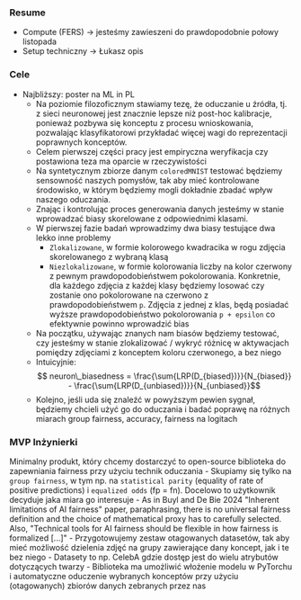 ### Resume
- Compute (FERS) -> jesteśmy zawieszeni do prawdopodobnie połowy listopada
- Setup techniczny -> Łukasz opis

### Cele
- Najbliższy: poster na ML in PL
	- Na poziomie filozoficznym stawiamy tezę, że oduczanie u źródła, tj. z sieci neuronowej jest znacznie lepsze niż post-hoc kalibracje, ponieważ pozbywa się konceptu z procesu wnioskowania, pozwalając klasyfikatorowi przykładać więcej wagi do reprezentacji poprawnych konceptów. 
	- Celem pierwszej części pracy jest empiryczna weryfikacja czy postawiona teza ma oparcie w rzeczywistości 
	- Na syntetycznym zbiorze danym `coloredMNIST` testować będziemy sensowność naszych pomysłów, tak aby mieć kontrolowane środowisko, w którym będziemy mogli dokładnie zbadać wpływ naszego oduczania. 
	- Znając i kontrolując proces generowania danych jesteśmy w stanie wprowadzać biasy skorelowane z odpowiednimi klasami. 
	- W pierwszej fazie badań wprowadzimy dwa biasy testujące dwa lekko inne problemy
		- `Zlokalizowane`, w formie kolorowego kwadracika w rogu zdjęcia skorelowanego z wybraną klasą
		- `Niezlokalizowane`, w formie kolorowania liczby na kolor czerwony z pewnym prawdopodobieństwem pokolorowania. Konkretnie, dla każdego zdjęcia z każdej klasy będziemy losować czy zostanie ono pokolorowane na czerwono z prawdopodobieństwem `p`. Zdjęcia z jednej z klas, będą posiadać wyższe prawdopodobieństwo pokolorowania `p + epsilon` co efektywnie powinno wprowadzić bias
	- Na początku, używając znanych nam biasów będziemy testować, czy jesteśmy w stanie zlokalizować / wykryć różnicę w aktywacjach pomiędzy zdjęciami z konceptem koloru czerwonego, a bez niego
	- Intuicyjnie: $$ neuron\_biasedness = \frac{\sum{LRP(D_{biased})}}{N_{biased}} - \frac{\sum{LRP(D_{unbiased})}}{N_{unbiased}}$$
	- Kolejno, jeśli uda się znaleźć w powyższym pewien sygnał, będziemy chcieli użyć go do oduczania i badać poprawę na różnych miarach group fairness, accuracy, fairness na logitach

### MVP Inżynierki
Minimalny produkt, który chcemy dostarczyć to open-source biblioteka do zapewniania fairness przy użyciu technik oduczania
	- Skupiamy się tylko na `group fairness`, w tym np. na `statistical parity` (equality of rate of positive predictions) i `equalized odds` (fp = fn). Docelowo to użytkownik decyduje jaka miara go interesuje
		- As in Buyl and De Bie 2024 "Inherent limitations of AI fairness" paper, paraphrasing, there is no universal fairness definition and the choice of mathematical proxy has to carefully selected. Also, "Technical tools for AI fairness should be flexible in how fairness is formalized [...]"
	- Przygotowujemy zestaw otagowanych datasetów, tak aby mieć możliwość dzielenia zdjęć na grupy zawierające dany koncept, jak i te bez niego
		- Datasety to np. CelebA gdzie dostęp jest do wielu atrybutów dotyczących twarzy
	- Biblioteka ma umożliwić włożenie modelu w PyTorchu i automatyczne oduczenie wybranych konceptów przy użyciu (otagowanych) zbiorów danych zebranych przez nas
